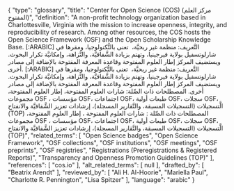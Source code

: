 {
    "type": "glossary",
    "title": "Center for Open Science (COS) (مركز العلم المفتوح)",
    "definition": "A non-profit technology organization based in Charlottesville, Virginia with the mission to increase openness, integrity, and reproducibility of research. Among other resources, the COS hosts the Open Science Framework (OSF) and the Open Scholarship Knowledge Base. [:ARABIC] التَّعريف: منظمة غير ربحيَّة،  تعنى بالتُّكنولوجيا، ومقرها في شارلوتسفيل بولاية فيرجينيا، وتهتم بزيادة الشَّفافيَّة، والنَّزاهة، وإمكانيَّة تكرار البحوث. ويستضيف المركز إطار العلوم المفتوحة وقاعدة المعرفة المفتوحة بالإضافة إلى مصادر أخرى. [:ARABIC] التَّعريف: منظمة غير ربحيَّة،  تعنى بالتُّكنولوجيا، ومقرها في شارلوتسفيل بولاية فيرجينيا، وتهتم بزيادة الشَّفافيَّة، والنَّزاهة، وإمكانيَّة تكرار البحوث. ويستضيف المركز إطار العلوم المفتوحة وقاعدة المعرفة المفتوحة بالإضافة إلى مصادر أخرى. المصطلحات ذات الصِّلة: شارات العلوم المفتوحة، إطار العلوم المفتوحة، مجموعات OSF ، مؤسسات OSF، اجتماعات OSF، طبعات أولية OSF، سجلات OSF، الَّتسجيلات (التسجيلات المسبقة، والتَّقارير المسجلة)، إرشادات تعزيز الشَّفافيَّة والانفتاح (TOP) المصطلحات ذات الصِّلة : شارات العلوم المفتوحة ، إطار العلوم المفتوحة، مجموعات OSF ، مؤسسات OSF، اجتماعات OSF، طبعات أولية OSF، سجلات OSF، الَّتسجيلات (التسجيلات المسبقة، والتَّقارير المسجلة)، إرشادات تعزيز الشَّفافيَّة والانفتاح (TOP)",
    "related_terms": [
        "Open Science badges",
        "Open Science Framework",
        "OSF collections",
        "OSF institutions",
        "OSF meetings",
        "OSF preprints",
        "OSF registries",
        "Registrations (Preregistrations & Registered Reports)",
        "Transparency and Openness Promotion Guidelines (TOP)"
    ],
    "references": [
        "cos.io"
    ],
    "alt_related_terms": [
        null
    ],
    "drafted_by": [
        "Beatrix Arendt"
    ],
    "reviewed_by": [
        "Ali H. Al-Hoorie",
        "Mariella Paul",
        "Charlotte R. Pennington",
        "Lisa Spitzer"
    ],
    "language": "arabic"
}